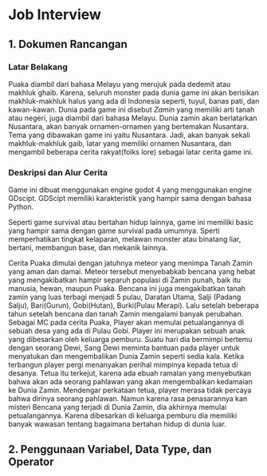 # Job Interview

## 1. Dokumen Rancangan

### Latar Belakang

Puaka diambil dari bahasa Melayu yang merujuk pada dedemit atau makhluk ghaib. Karena, seluruh monster pada dunia game ini akan berisikan makhluk-makhluk halus yang ada di Indonesia seperti, tuyul, banas pati, dan kawan-kawan. Dunia pada game ini disebut _Zamin_ yang memiliki arti tanah atau negeri, juga diambil dari bahasa Melayu. Dunia zamin akan berlatarkan Nusantara, akan banyak ornamen-ornamen yang bertemakan Nusantara.
Tema yang dibawakan game ini yaitu Nusantara. Jadi, akan banyak sekali makhluk-makhluk gaib, latar yang memiliki ornamen Nusantara, dan mengambil beberapa cerita rakyat(folks lore) sebagai latar cerita game ini.

### Deskripsi dan Alur Cerita

Game ini dibuat menggunakan engine godot 4 yang menggunakan engine GDscipt.
GDScipt memiliki karakteristik yang hampir sama dengan bahasa Python.

Seperti game survival atau bertahan hidup lainnya, game ini memiliki basic yang hampir sama dengan game survival pada umumnya. Sperti memperhatikan tingkat kelaparan, melawan monster atau binatang liar, bertani, membangun base, dan mekanik lainnya. 

Cerita Puaka dimulai dengan jatuhnya meteor yang menimpa Tanah Zamin yang aman dan damai. Meteor tersebut menyebabkab bencana yang hebat yang mengakibatkan hampir separuh populasi di Zamin punah, baik itu manusia, hewan, maupun Puaka. Bencana ini juga mengakibatkan tanah zamin yang luas terbagi menjadi 5 pulau, Daratan Utama, Salji (Padang Salju), Bari(Gurun), Gobi(Hutan), Burki(Pulau Merapi). Lalu setelah beberapa tahun setelah bencana dan tanah Zamin mengalami banyak perubahan. 
Sebagai MC pada cerita Puaka, Player akan memulai petualangannya di sebuah desa yang ada di Pulau Gobi. Player ini merupakan sebuah anak yang dibesarkan oleh keluarga pemburu. Suatu hari dia bermimpi bertemu dengan seorang Dewi, Sang Dewi meminta bantuan pada player untuk menyatukan dan mengembalikan Dunia Zamin seperti sedia kala. Ketika terbangun player pergi menanyakan perihal mimpinya kepada tetua di desanya. Tetua itu terkejut, karena ada ebuah ramalan yang menyebutkan bahwa akan ada seorang pahlawan yang akan mengembalikan kedamaian ke Dunia Zamin. Mendengar perkataan tetua, player merasa tidak percaya bahwa dirinya seorang pahlawan. Namun karena rasa penasarannya kan misteri Bencana yang terjadi di Dunia Zamin, dia akhirnya memulai petualangannya. Karena dibesarkan di keluarga pemburu dia memiliki banyak wawasan tentang bagaimana bertahan hidup di dunia luar. 

## 2. Penggunaan Variabel, Data Type, dan Operator



